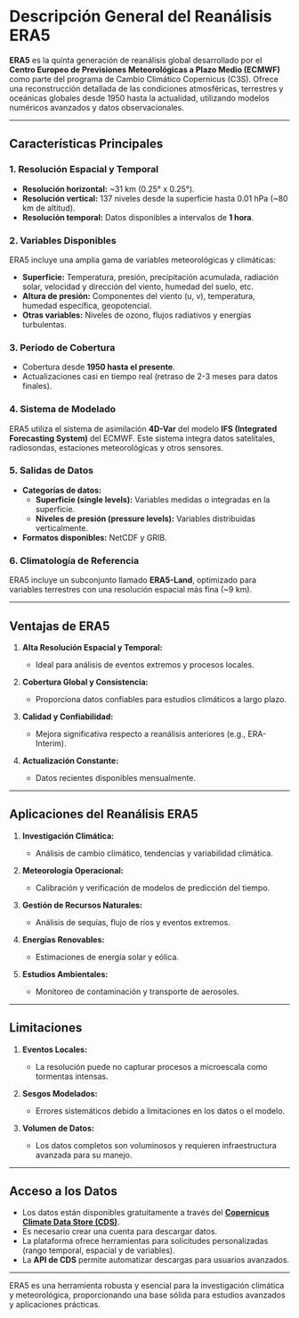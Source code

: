 # Descripción General del Reanálisis ERA5

**ERA5** es la quinta generación de reanálisis global desarrollado por el **Centro Europeo de Previsiones Meteorológicas a Plazo Medio (ECMWF)** como parte del programa de Cambio Climático Copernicus (C3S). Ofrece una reconstrucción detallada de las condiciones atmosféricas, terrestres y oceánicas globales desde 1950 hasta la actualidad, utilizando modelos numéricos avanzados y datos observacionales.

---

## Características Principales

### 1. Resolución Espacial y Temporal
- **Resolución horizontal:** ~31 km (0.25° x 0.25°).
- **Resolución vertical:** 137 niveles desde la superficie hasta 0.01 hPa (~80 km de altitud).
- **Resolución temporal:** Datos disponibles a intervalos de **1 hora**.

### 2. Variables Disponibles
ERA5 incluye una amplia gama de variables meteorológicas y climáticas:
- **Superficie:** Temperatura, presión, precipitación acumulada, radiación solar, velocidad y dirección del viento, humedad del suelo, etc.
- **Altura de presión:** Componentes del viento (u, v), temperatura, humedad específica, geopotencial.
- **Otras variables:** Niveles de ozono, flujos radiativos y energías turbulentas.

### 3. Período de Cobertura
- Cobertura desde **1950 hasta el presente**.
- Actualizaciones casi en tiempo real (retraso de 2-3 meses para datos finales).

### 4. Sistema de Modelado
ERA5 utiliza el sistema de asimilación **4D-Var** del modelo **IFS (Integrated Forecasting System)** del ECMWF. Este sistema integra datos satelitales, radiosondas, estaciones meteorológicas y otros sensores.

### 5. Salidas de Datos
- **Categorías de datos:**
  - **Superficie (single levels):** Variables medidas o integradas en la superficie.
  - **Niveles de presión (pressure levels):** Variables distribuidas verticalmente.
- **Formatos disponibles:** NetCDF y GRIB.

### 6. Climatología de Referencia
ERA5 incluye un subconjunto llamado **ERA5-Land**, optimizado para variables terrestres con una resolución espacial más fina (~9 km).

---

## Ventajas de ERA5

1. **Alta Resolución Espacial y Temporal:**
   - Ideal para análisis de eventos extremos y procesos locales.

2. **Cobertura Global y Consistencia:**
   - Proporciona datos confiables para estudios climáticos a largo plazo.

3. **Calidad y Confiabilidad:**
   - Mejora significativa respecto a reanálisis anteriores (e.g., ERA-Interim).

4. **Actualización Constante:**
   - Datos recientes disponibles mensualmente.

---

## Aplicaciones del Reanálisis ERA5

1. **Investigación Climática:**
   - Análisis de cambio climático, tendencias y variabilidad climática.

2. **Meteorología Operacional:**
   - Calibración y verificación de modelos de predicción del tiempo.

3. **Gestión de Recursos Naturales:**
   - Análisis de sequías, flujo de ríos y eventos extremos.

4. **Energías Renovables:**
   - Estimaciones de energía solar y eólica.

5. **Estudios Ambientales:**
   - Monitoreo de contaminación y transporte de aerosoles.

---

## Limitaciones

1. **Eventos Locales:**
   - La resolución puede no capturar procesos a microescala como tormentas intensas.

2. **Sesgos Modelados:**
   - Errores sistemáticos debido a limitaciones en los datos o el modelo.

3. **Volumen de Datos:**
   - Los datos completos son voluminosos y requieren infraestructura avanzada para su manejo.

---

## Acceso a los Datos

- Los datos están disponibles gratuitamente a través del [**Copernicus Climate Data Store (CDS)**](https://cds.climate.copernicus.eu/).
- Es necesario crear una cuenta para descargar datos.
- La plataforma ofrece herramientas para solicitudes personalizadas (rango temporal, espacial y de variables).
- La **API de CDS** permite automatizar descargas para usuarios avanzados.

---

ERA5 es una herramienta robusta y esencial para la investigación climática y meteorológica, proporcionando una base sólida para estudios avanzados y aplicaciones prácticas.

